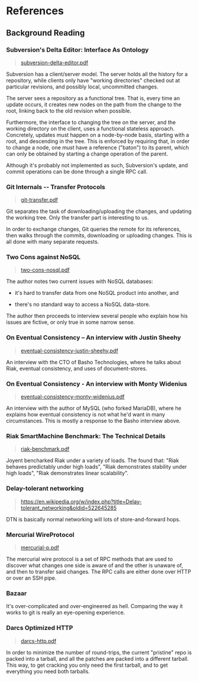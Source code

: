 References
==========

Background Reading
------------------

### Subversion's Delta Editor: Interface As Ontology

> [subversion-delta-editor.pdf](https://github.com/scvalex/ltc/blob/master/reference/subversion-delta-editor.pdf)

Subversion has a client/server model.  The server holds all the
history for a repository, while clients only have "working
directories" checked out at particular revisions, and possibly local,
uncommitted changes.

The server sees a repository as a functional tree.  That is, every
time an update occurs, it creates new nodes on the path from the
change to the root, linking back to the old revision when possible.

Furthermore, the interface to changing the tree on the server, and the
working directory on the client, uses a functional stateless approach.
Concretely, updates must happen on a node-by-node basis, starting with
a root, and descending in the tree.  This is enforced by requiring
that, in order to change a node, one must have a reference ("baton")
to its parent, which can only be obtained by starting a change
operation of the parent.

Although it's probably not implemented as such, Subversion's update,
and commit operations can be done through a single RPC call.

### Git Internals -- Transfer Protocols

> [git-transfer.pdf](https://github.com/scvalex/ltc/blob/master/reference/git-transfer.pdf)

Git separates the task of downloading/uploading the changes, and
updating the working tree.  Only the transfer part is interesting to
us.

In order to exchange changes, Git queries the remote for its
references, then walks through the commits, downloading or uploading
changes.  This is all done with many separate requests.

### Two Cons against NoSQL

> [two-cons-nosql.pdf](https://github.com/scvalex/ltc/blob/master/reference/two-cons-nosql.pdf)

The author notes two current issues with NoSQL databases:

 * it's hard to transfer data from one NoSQL product into another, and

 * there's no standard way to access a NoSQL data-store.

The author then proceeds to interview several people who explain how
his issues are fictive, or only true in some narrow sense.

### On Eventual Consistency – An interview with Justin Sheehy

> [eventual-consistency-justin-sheehy.pdf](https://github.com/scvalex/ltc/blob/master/reference/eventual-consistency-justin-sheehy.pdf)

An interview with the CTO of Basho Technologies, where he talks about
Riak, eventual consistency, and uses of document-stores.

### On Eventual Consistency - An interview with Monty Widenius

> [eventual-consistency-monty-widenius.pdf](https://github.com/scvalex/ltc/blob/master/reference/eventual-consistency-monty-widenius.pdf)

An interview with the author of MySQL (who forked MariaDB), where he
explains how eventual consistency is not what he'd want in many
circumstances.  This is mostly a response to the Basho interview
above.

### Riak SmartMachine Benchmark: The Technical Details

> [riak-benchmark.pdf](https://github.com/scvalex/ltc/blob/master/reference/riak-benchmark.pdf)

Joyent bencharked Riak under a variety of loads.  The found that:
"Riak behaves predictably under high loads", "Riak demonstrates
stability under high loads", "Riak demonstrates linear scalability".

### Delay-tolerant networking

> <https://en.wikipedia.org/w/index.php?title=Delay-tolerant_networking&oldid=522645285>

DTN is basically normal networking will lots of store-and-forward hops.

### Mercurial WireProtocol

> [mercurial-p.pdf](https://github.com/scvalex/ltc/blob/master/reference/mercurial-p.pdf)

The mercurial wire protocol is a set of RPC methods that are used to
discover what changes one side is aware of and the other is unaware
of, and then to transfer said changes.  The RPC calls are either done
over HTTP or over an SSH pipe.

### Bazaar

It's over-complicated and over-engineered as hell.  Comparing the way
it works to git is really an eye-opening experience.

### Darcs Optimized HTTP

> [darcs-http.pdf](https://github.com/scvalex/ltc/blob/master/reference/darcs-http.pdf)

In order to minimize the number of round-trips, the current "pristine"
repo is packed into a tarball, and all the patches are packed into a
different tarball.  This way, to get cracking you only need the first
tarball, and to get everything you need both tarballs.

